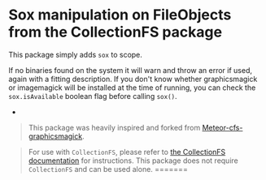 Sox manipulation on FileObjects from the CollectionFS package
=========================

This package simply adds `sox` to scope.

If no binaries found on the system it will warn and throw an error if used, again with a fitting description. If you don't know whether graphicsmagick or imagemagick will be installed at the time of running, you can check the `sox.isAvailable` boolean flag before calling `sox()`.

-
> This package was heavily inspired and forked from [Meteor-cfs-graphicsmagick](https://github.com/CollectionFS/Meteor-cfs-graphicsmagick).

> For use with `CollectionFS`, please refer to [the CollectionFS documentation](https://github.com/CollectionFS/Meteor-CollectionFS#image-manipulation) for instructions. This package does not require `CollectionFS` and can be used alone.
=======

